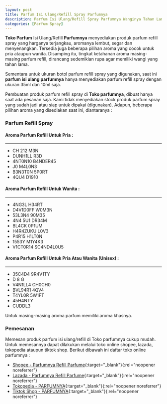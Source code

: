 ```yaml
---
layout: post
title: Parfum Isi Ulang/Refill Spray Parfumnya
description: Parfum Isi Ulang/Refill Spray Parfumnya Wanginya Tahan Lama
categories: [Parfum Spray]
---
```


**Toko Parfum** Isi Ulang/Refill **Parfumnya** menyediakan produk parfum refill spray yang harganya terjangkau, aromanya lembut, segar dan menyenangkan. Tersedia juga beberapa pilihan aroma yang cocok untuk pria ataupun wanita.
Disamping itu, tingkat ketahanan aroma masing-masing parfum refill, dirancang sedemikian rupa agar memiliki wangi yang tahan lama.

Sementara untuk ukuran botol parfum refill spray yang digunakan, saat ini **parfum isi ulang parfumnya** hanya menyediakan parfum refill spray dengan ukuran 35ml dan 10ml saja.

Pembuatan produk parfum refill spray di **Toko parfumnya**, dibuat hanya saat ada pesanan saja. Kami tidak menyediakan stock produk parfum spray yang sudah jadi atau siap untuk dipakai (digunakan).
Adapun, beberapa pilihan aroma yang disediakan saat ini, diantaranya :

### Parfum Refill Spray
#### Aroma Parfum Refill Untuk Pria :
---
- CH 212 M3N
- DUNH1LL R3D
- 4NT0N10 B4NDER45
- J0 M4L0N3
- B3N3T0N 5P0RT
- 4QU4 D1910

#### Aroma Parfum Refill Untuk Wanita :
---
- 4NG3L H34RT
- D4V1D0FF W0M3N
- 53L3N4 90M35
- 4N4 5U1 DR34M
- BL4CK 0P1UM
- H4R4ZUKU L0V3
- P4R15 H1LT0N
- 1553Y M1Y4K3
- V1CT0R14 SC4ND4L0U5

#### Aroma Parfum Refill Untuk Pria Atau Wanita (Unisex) :
---
- 35C4D4 9R4V1TY
- D 8 G
- V4N1LL4 CH0CH0
- BVL94R1 4QV4
- T4YL0R 5W1FT
- 45H4NTY
- CUDDL3

Untuk masing-masing aroma parfum memiliki aroma khasnya.

### Pemesanan

Memesan produk parfum isi ulang/refill di Toko parfumnya cukup mudah. Untuk memesannya dapat dilakukan melalui toko online shopee, lazada, tokopedia ataupun tiktok shop.
Berikut dibawah ini daftar toko online parfumnya :

- [Shopee - Parfumnya Refill Parfume](https://shopee.co.id/parfumnyarefillparfume?categoryId=100630&entryPoint=ShopByPDP&itemId=24956456815){:target="_blank"}{:rel="noopener noreferrer"}
- [Lazada - Parfumnya Refill Parfume](https://www.lazada.co.id/shop/parfumnya-refill-parfume/?spm=a2o4j.pdp_revamp.seller.1.26906b849E2Tzw&itemId=7986024393&channelSource=pdp){:target="_blank"}{:rel="noopener noreferrer"}
- [Tokopedia - PARFUMNYA](https://www.tokopedia.com/parfumnya){:target="_blank"}{:rel="noopener noreferrer"}
- [Tiktok Shop - PARFUMNYA](https://vt.tokopedia.com/t/ZSFYpLrJD/){:target="_blank"}{:rel="noopener noreferrer"}





